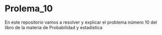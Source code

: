 # Prolema_10

En este repositorio vamos a resolver y explicar el problema número 10 del libro de la materia de Probabilidad y estadística